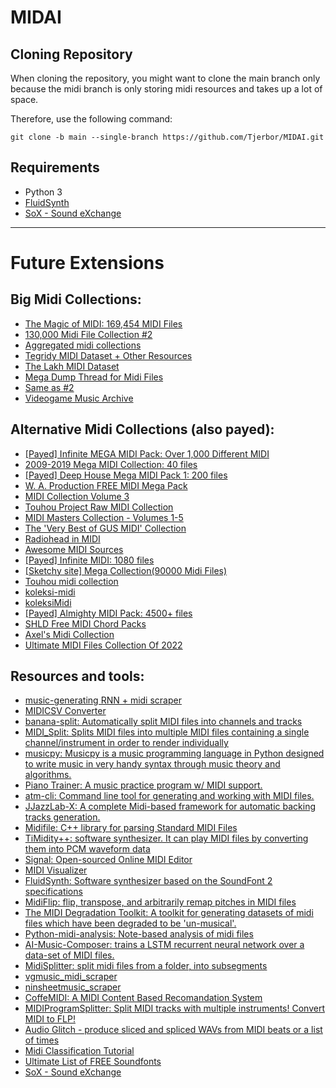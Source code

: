 # MIDAI

## Cloning Repository

When cloning the repository, you might want to clone the main branch only because the midi branch is only storing midi resources and takes up a lot of space.

Therefore, use the following command:
```
git clone -b main --single-branch https://github.com/Tjerbor/MIDAI.git
```

## Requirements

- Python 3
- [FluidSynth](https://www.fluidsynth.org/)
- [SoX - Sound eXchange](https://sox.sourceforge.net/)

<hr></hr>

# Future Extensions

## Big Midi Collections:

- [The Magic of MIDI: 169,454 MIDI Files](https://archive.org/details/themagicofmidiv1)
- [130,000 Midi File Collection #2](https://web.archive.org/web/20181218021854/https://www.reddit.com/r/WeAreTheMusicMakers/comments/3ajwe4/the_largest_midi_collection_on_the_internet/)
- [Aggregated midi collections](https://github.com/albertmeronyo/awesome-midi-sources#aggregated-collections)
- [Tegridy MIDI Dataset + Other Resources](https://github.com/asigalov61/Tegridy-MIDI-Dataset)
- [The Lakh MIDI Dataset](https://colinraffel.com/projects/lmd/)
- [Mega Dump Thread for Midi Files](https://www.reddit.com/r/LuteBot/comments/bw1xd0/mega_dump_thread_for_all_midi_files_i_could_find/)
- [Same as #2](https://www.reddit.com/r/datasets/comments/3akhxy/the_largest_midi_collection_on_the_internet/)
- [Videogame Music Archive](https://www.vgmusic.com/)

## Alternative Midi Collections (also payed):

- [[Payed] Infinite MEGA MIDI Pack: Over 1,000 Different MIDI](https://industrykits.com/Infinite-MEGA-MIDI)
- [2009-2019 Mega MIDI Collection: 40 files](https://soundcloud.com/flp-family/2009-2019-mega-midi-collection-free-midi-pack-free-flp)
- [[Payed] Deep House Mega MIDI Pack 1: 200 files](https://www.bigfishaudio.com/Deep-House-Mega-MIDI-Pack-1)
- [W. A. Production FREE MIDI Mega Pack](https://www.waproduction.com/sounds/view/free-midi-mega-pack)
- [MIDI Collection Volume 3](https://archive.org/details/midicollection3)
- [Touhou Project Raw MIDI Collection](https://archive.org/details/touhou-project-raw-midi-collection)
- [MIDI Masters Collection - Volumes 1-5](https://archive.org/details/MIDIMasters)
- [The 'Very Best of GUS MIDI' Collection](https://archive.org/details/BESTMID6)
- [Radiohead in MIDI](https://archive.org/details/radiohead-midi)
- [Awesome MIDI Sources](https://github.com/albertmeronyo/awesome-midi-sources)
- [[Payed] Infinite MIDI: 1080 files](https://www.modernproducers.com/collections/hot-products/products/infinite-midi?variant=5683324846111)
- [[Sketchy site] Mega Collection(90000 Midi Files)](http://www.muzikairas.lt/audio/karaoke-midi/1236-midi-mega-collecktion.html)
- [Touhou midi collection](https://github.com/AyHa1810/touhou-midi-collection)
- [koleksi-midi](https://github.com/dirkncl/koleksi-midi)
- [koleksiMidi](https://github.com/dirkncl/koleksiMidi)
- [[Payed] Almighty MIDI Pack: 4500+ files](https://ugritone.com/products/almighty-midi-pack-2017-2022-midi-collection)
- [SHLD Free MIDI Chord Packs](https://github.com/ldrolez/free-midi-chords)
- [Axel's Midi Collection](https://drive.google.com/file/d/1trn-CtKCEhtIcLlMVC1loMmi9tocdkHh/view)
- [Ultimate MIDI Files Collection Of 2022](https://cymatics.fm/blogs/production/midi-files)

## Resources and tools:

- [music-generating RNN + midi scraper](https://github.com/gavin-peterkin/music_composition)
- [MIDICSV Converter](https://www.fourmilab.ch/webtools/midicsv/)
- [banana-split: Automatically split MIDI files into channels and tracks](https://github.com/timwedde/banana-split)
- [MIDI_Split: Splits MIDI files into multiple MIDI files containing a single channel/instrument in order to render individually](https://github.com/TriYop/MIDI_Split)
- [musicpy: Musicpy is a music programming language in Python designed to write music in very handy syntax through music theory and algorithms. ](https://github.com/Rainbow-Dreamer/musicpy)
- [Piano Trainer: A music practice program w/ MIDI support.](https://github.com/ZaneH/piano-trainer)
- [atm-cli: Command line tool for generating and working with MIDI files. ](https://github.com/allthemusicllc/atm-cli)
- [JJazzLab-X: A complete Midi-based framework for automatic backing tracks generation.](https://github.com/jjazzboss/JJazzLab-X)
- [Midifile: C++ library for parsing Standard MIDI Files](https://midifile.sapp.org/)
- [TiMidity++: software synthesizer. It can play MIDI files by converting them into PCM waveform data](https://timidity.sourceforge.net/)
- [Signal: Open-sourced Online MIDI Editor](https://signal.vercel.app/)
- [MIDI Visualizer](https://github.com/kosua20/MIDIVisualizer)
- [FluidSynth: Software synthesizer based on the SoundFont 2 specifications](https://github.com/FluidSynth/fluidsynth)
- [MidiFlip: flip, transpose, and arbitrarily remap pitches in MIDI files](https://github.com/1j01/midiflip)
- [The MIDI Degradation Toolkit: A toolkit for generating datasets of midi files which have been degraded to be 'un-musical'.](https://github.com/JamesOwers/midi_degradation_toolkit)
- [Python-midi-analysis: Note-based analysis of midi files ](https://github.com/Cornerback24/Python-Midi-Analysis)
- [AI-Music-Composer: trains a LSTM recurrent neural network over a data-set of MIDI files. ](https://github.com/DamiPayne/AI-Music-Composer)
- [MidiSplitter: split midi files from a folder, into subsegments](https://github.com/Wally869/MidiSplitter)
- [vgmusic_midi_scraper](https://github.com/AlexPoulsen/vgmusic_midi_scraper)
- [ninsheetmusic_scraper](https://github.com/AlexPoulsen/ninsheetmusic_scraper)
- [CoffeMIDI: A MIDI Content Based Recomandation System](https://github.com/PatricioGuinle/CoffeMIDI)
- [MIDIProgramSplitter: Split MIDI tracks with multiple instruments! Convert MIDI to FLP!](https://github.com/Kermalis/MIDIProgramSplitter)
- [Audio Glitch - produce sliced and spliced WAVs from MIDI beats or a list of times](https://github.com/leegee/audio-glitch)
- [Midi Classification Tutorial](https://github.com/sandershihacker/midi-classification-tutorial)
- [Ultimate List of FREE Soundfonts](https://cymatics.fm/blogs/production/soundfonts)
- [SoX - Sound eXchange](https://sox.sourceforge.net/)
